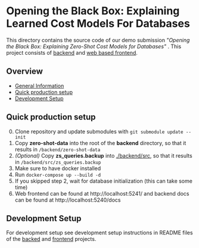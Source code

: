 # Opening the Black Box: Explaining Learned Cost Models For Databases
This directory contains the source code of our demo submission
*"Opening the Black Box: Explaining Zero-Shot Cost Models for Databases"*
. This project consists of [backend](./backend/) and [web based frontend](./web/).

## Overview

- [General Information](#general-information)
- [Quick production setup](#quick-production-setup)
- [Development Setup](#development-setup)



## Quick production setup

0. Clone repository and update submodules with `git submodule update --init`
1. Copy **zero-shot-data** into the root of the **backend** directory, so that it results in `/backend/zero-shot-data`
2. *(Optional)* Copy **zs_queries.backup** into [./backend/src](./backend/src/), so that it results in `/backend/src/zs_queries.backup`
3. Make sure to have docker installed
4. Run `docker-compose up --build -d`
5. If you skipped step 2, wait for database initialization (this can take some time)
6. Web frontend can be found at http://localhost:5241/ and backend docs can be found at http://localhost:5240/docs

## Development Setup

For development setup see development setup instructions in README files of the [backed](./backend/README.md#development-setup) and [frontend](./web/README.md#development-setup) projects.
